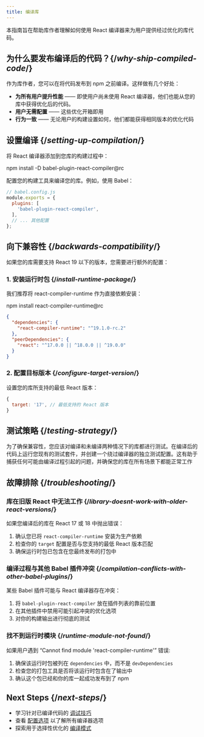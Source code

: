 ```yaml
---
title: 编译库
---
```


<Intro>
本指南旨在帮助库作者理解如何使用 React 编译器来为用户提供经过优化的库代码。  
</Intro>

<InlineToc />

## 为什么要发布编译后的代码？{/*why-ship-compiled-code*/}

作为库作者，您可以在将代码发布到 npm 之前编译。这样做有几个好处：

- **为所有用户提升性能** —— 即使用户尚未使用 React 编译器，他们也能从您的库中获得优化后的代码。
- **用户无需配置** —— 这些优化开箱即用
- **行为一致** —— 无论用户的构建设置如何，他们都能获得相同版本的优化代码

## 设置编译 {/*setting-up-compilation*/}

将 React 编译器添加到您库的构建过程中：

<TerminalBlock>
npm install -D babel-plugin-react-compiler@rc
</TerminalBlock>

配置您的构建工具来编译您的库。例如，使用 Babel：

```js
// babel.config.js
module.exports = {
  plugins: [
    'babel-plugin-react-compiler',
  ],
  // ... 其他配置
};
```

## 向下兼容性 {/*backwards-compatibility*/}

如果您的库需要支持 React 19 以下的版本，您需要进行额外的配置：

### 1. 安装运行时包 {/*install-runtime-package*/}

我们推荐将 react-compiler-runtime 作为直接依赖安装：

<TerminalBlock>
npm install react-compiler-runtime@rc
</TerminalBlock>

```json
{
  "dependencies": {
    "react-compiler-runtime": "^19.1.0-rc.2"
  },
  "peerDependencies": {
    "react": "^17.0.0 || ^18.0.0 || ^19.0.0"
  }
}
```

### 2. 配置目标版本 {/*configure-target-version*/}

设置您的库所支持的最低 React 版本：

```js
{
  target: '17', // 最低支持的 React 版本 
}
```

## 测试策略 {/*testing-strategy*/}

为了确保兼容性，您应该对编译和未编译两种情况下的库都进行测试。在编译后的代码上运行您现有的测试套件，并创建一个绕过编译器的独立测试配置。这有助于捕获任何可能由编译过程引起的问题，并确保您的库在所有场景下都能正常工作

## 故障排除 {/*troubleshooting*/}

### 库在旧版 React 中无法工作 {/*library-doesnt-work-with-older-react-versions*/}

如果您编译后的库在 React 17 或 18 中抛出错误：

1. 确认您已将 `react-compiler-runtime` 安装为生产依赖
2. 检查你的 `target` 配置是否与您支持的最低 React 版本匹配
3. 确保运行时包已包含在您最终发布的打包中

### 编译过程与其他 Babel 插件冲突 {/*compilation-conflicts-with-other-babel-plugins*/}

某些 Babel 插件可能与 React 编译器存在冲突：

1.  将 `babel-plugin-react-compiler` 放在插件列表的靠前位置
2. 在其他插件中禁用可能引起冲突的优化选项
3. 对你的构建输出进行彻底的测试

### 找不到运行时模块 {/*runtime-module-not-found*/}

如果用户遇到 “Cannot find module 'react-compiler-runtime'” 错误:

1. 确保该运行时包被列在 `dependencies` 中，而不是 `devDependencies`
2. 检查您的打包工具是否将该运行时包含在了输出中
3. 确认这个包已经和你的库一起成功发布到了 npm

## Next Steps {/*next-steps*/}

- 学习针对已编译代码的 [调试技巧](/learn/react-compiler/debugging)
- 查看 [配置选项](/reference/react-compiler/configuration) 以了解所有编译器选项
- 探索用于选择性优化的 [编译模式](/reference/react-compiler/compilationMode)
